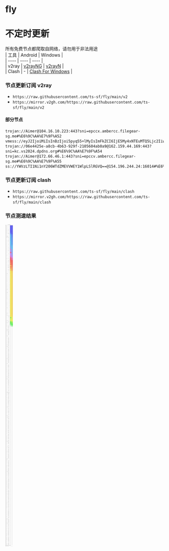 # fly
# 不定时更新
所有免费节点都爬取自网络，请勿用于非法用途  
|  工具  | Android  | Windows  |  
|  ----  | ----   | ----  |  
| v2ray  | [v2rayNG](https://github.com/2dust/v2rayNG/releases) | [v2rayN](https://github.com/2dust/v2rayN/releases) |  
| Clash  | - | [Clash For Windows](https://github.com/2dust/clashN/releases) | 
  
### 节点更新订阅  v2ray
- `https://raw.githubusercontent.com/ts-sf/fly/main/v2`  
- `https://mirror.v2gh.com/https://raw.githubusercontent.com/ts-sf/fly/main/v2`  

#### 部分节点  
``` 
trojan://Aimer@104.16.10.223:443?sni=epccx.ambercc.filegear-sg.me#%E6%9C%AA%E7%9F%A52
vmess://eyJ2IjoiMiIsInBzIjoi5pyq55+lMyIsImFkZCI6IjE5My4xNTEuMTQ5Ljc2IiwicG9ydCI6IjMwMjg2IiwiaWQiOiJiMWExMzVjZi0xMTgxLTRhYjktYTdiYy01OTk0Y2RjNmY0N2IiLCJhaWQiOiIwIiwic2N5IjoiYXV0byIsIm5ldCI6IndzIiwidHlwZSI6Im5vbmUiLCJob3N0IjoiIiwicGF0aCI6Ii8iLCJ0bHMiOiJub25lIiwic25pIjoiIiwidGVzdF9uYW1lIjoiMyJ9
trojan://06e4425e-a8cb-4b63-929f-2105604ab0a9@162.159.44.169:443?sni=kc.vs2024.dpdns.org#%E6%9C%AA%E7%9F%A54
trojan://Aimer@172.66.46.1:443?sni=epccv.ambercc.filegear-sg.me#%E6%9C%AA%E7%9F%A55
ss://YWVzLTI1Ni1nY206WTdZMEVVWEY1WlpLSlRGVQ==@154.196.244.24:16014#%E6%9C%AA%E7%9F%A56
```
### 节点更新订阅  clash
- `https://raw.githubusercontent.com/ts-sf/fly/main/clash`  
- `https://mirror.v2gh.com/https://raw.githubusercontent.com/ts-sf/fly/main/clash`  

### 节点测速结果
![image](traffic.png)
